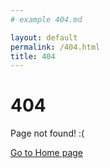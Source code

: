 ```yaml
---
# example 404.md

layout: default
permalink: /404.html
title: 404
---
```


# 404

Page not found! :(

[Go to Home page](/READ.md)